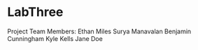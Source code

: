 # LabThree
Project Team Members:
Ethan Miles
Surya Manavalan
Benjamin Cunningham
Kyle Kells
Jane Doe
